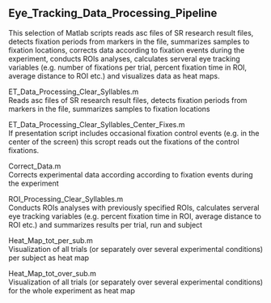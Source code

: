 ## Eye_Tracking_Data_Processing_Pipeline

This selection of Matlab scripts reads asc files of SR research result files, detects fixation periods from markers in the file, summarizes samples to fixation locations, corrects data according to fixation events during the experiment, conducts ROIs analyses, calculates serveral eye tracking variables (e.g. number of fixations per trial, percent fixation time in ROI, average distance to ROI etc.) and visualizes data as heat maps.


ET_Data_Processing_Clear_Syllables.m\
Reads asc files of SR research result files, detects fixation periods from markers in the file, summarizes samples to fixation locations

ET_Data_Processing_Clear_Syllables_Center_Fixes.m\
If presentation script includes occasional fixation control events (e.g. in the center of the screen) this scropt reads out the fixations of the control fixations.

Correct_Data.m\
Corrects experimental data according according to fixation events during the experiment

ROI_Processing_Clear_Syllables.m\
Conducts ROIs analyses with previously specified ROIs, calculates serveral eye tracking variables (e.g.  percent fixation time in ROI, average distance to ROI etc.) and summarizes results per trial, run and subject

Heat_Map_tot_per_sub.m\
Visualization of all trials (or separately over several experimental conditions) per subject as heat map

Heat_Map_tot_over_sub.m\
Visualization of all trials (or separately over several experimental conditions) for the whole experiment as heat map
